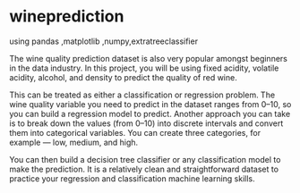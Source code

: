# wineprediction
using pandas ,matplotlib ,numpy,extratreeclassifier

The wine quality prediction dataset is also very popular amongst beginners in the data industry. In this project, you will be using fixed acidity, volatile acidity, alcohol, and density to predict the quality of red wine.

This can be treated as either a classification or regression problem. The wine quality variable you need to predict in the dataset ranges from 0–10, so you can build a regression model to predict. Another approach you can take is to break down the values (from 0–10) into discrete intervals and convert them into categorical variables. You can create three categories, for example — low, medium, and high.

You can then build a decision tree classifier or any classification model to make the prediction. It is a relatively clean and straightforward dataset to practice your regression and classification machine learning skills.
